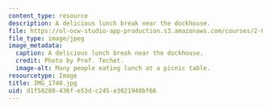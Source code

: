 ```yaml
---
content_type: resource
description: A delicious lunch break near the dockhouse.
file: https://ol-ocw-studio-app-production.s3.amazonaws.com/courses/2-011-introduction-to-ocean-science-and-engineering-spring-2006/d1f50280436fe53dc245e3021940bf66_IMG_1740.jpg
file_type: image/jpeg
image_metadata:
  caption: A delicious lunch break near the dockhouse.
  credit: Photo by Prof. Techet.
  image-alt: Many people eating lunch at a picnic table.
resourcetype: Image
title: IMG_1740.jpg
uid: d1f50280-436f-e53d-c245-e3021940bf66
---
```

